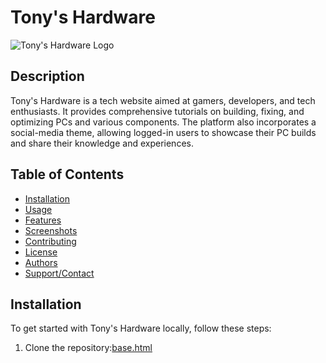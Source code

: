 # Tony's Hardware

![Tony's Hardware Logo](./logo.png)

## Description
Tony's Hardware is a tech website aimed at gamers, developers, and tech enthusiasts. It provides comprehensive tutorials on building, fixing, and optimizing PCs and various components. The platform also incorporates a social-media theme, allowing logged-in users to showcase their PC builds and share their knowledge and experiences.

## Table of Contents
- [Installation](#installation)
- [Usage](#usage)
- [Features](#features)
- [Screenshots](#screenshots)
- [Contributing](#contributing)
- [License](#license)
- [Authors](#authors)
- [Support/Contact](#supportcontact)

## Installation
To get started with Tony's Hardware locally, follow these steps:

1. Clone the repository:[base.html](..%2F..%2F..%2FDesktop%2Fbackup%2FTonysHardware%2Ftemplates%2Fbase.html)
